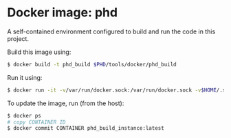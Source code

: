 # Docker image: phd

A self-contained environment configured to build and run the code in this 
project.

Build this image using:

```sh
$ docker build -t phd_build $PHD/tools/docker/phd_build
```

Run it using:

```sh
$ docker run -it -v/var/run/docker.sock:/var/run/docker.sock -v$HOME/.ssh:/root/.ssh phd_build
```

To update the image, run (from the host):

```sh
$ docker ps
# copy CONTAINER ID
$ docker commit CONTAINER phd_build_instance:latest
```
